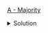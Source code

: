 [A - Majority](https://atcoder.jp/contests/abc287/tasks/abc287_a)

<details><summary>Solution</summary>

![](../../../assets/abc287a.png)

</details>
